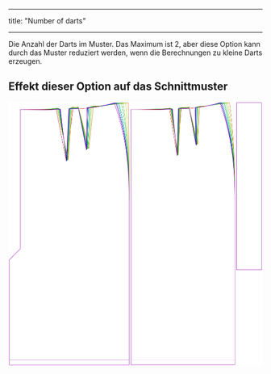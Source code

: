 - - -
title: "Number of darts"
- - -

Die Anzahl der Darts im Muster. Das Maximum ist 2, aber diese Option kann durch das Muster reduziert werden, wenn die Berechnungen zu kleine Darts erzeugen.

## Effekt dieser Option auf das Schnittmuster

![Dieses Bild zeigt den Effekt dieser Option, indem es mehrere Varianten überlagert, die einen anderen Wert für diese Option haben](penelope_nrofdarts_sample.svg "Effect of this option on the pattern")
